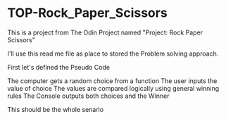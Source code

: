 # TOP-Rock_Paper_Scissors
This is a project from The Odin Project named "Project: Rock Paper Scissors"

I'll use this read me file as place to stored the Problem solving approach.

First let's defined the Pseudo Code 

The computer gets a random choice from a function 
The user inputs the value of choice
The values are compared logically using general winning rules
The Console outputs both choices and the Winner 

This should be the whole senario 
